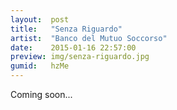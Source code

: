 ```yaml
---
layout:  post
title:   "Senza Riguardo"
artist:  "Banco del Mutuo Soccorso"
date:    2015-01-16 22:57:00
preview: img/senza-riguardo.jpg
gumid:   hzMe
---
```


Coming soon...
